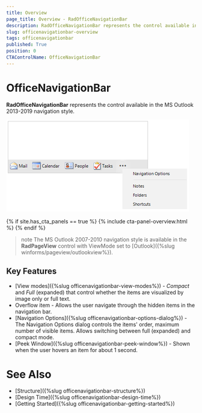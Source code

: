 ```yaml
---
title: Overview
page_title: Overview - RadOfficeNavigationBar
description: RadOfficeNavigationBar represents the control available in the MS Outlook 2013-2019 navigation style.   
slug: officenavigationbar-overview
tags: officenavigationbar
published: True
position: 0
CTAControlName: OfficeNavigationBar 
---
```


# OfficeNavigationBar

**RadOfficeNavigationBar** represents the control available in the MS Outlook 2013-2019 navigation style. 

![WinForms RadOfficeNavigationBar officenavigationbar-overview 001](images/officenavigationbar-overview001.png)

{% if site.has_cta_panels == true %}
{% include cta-panel-overview.html %}
{% endif %}

>note The MS Outlook 2007-2010 navigation style is available in the **RadPageView** control with ViewMode set to [Outlook]({%slug winforms/pageview/outlookview%}).


## Key Features

* [View modes]({%slug officenavigationbar-view-modes%}) - *Compact* and *Full* (expanded) that control whether the items are visualized by image only or full text.
* Overflow item - Allows the user navigate through the hidden items in the navigation bar. 
* [Navigation Options]({%slug officenavigationbar-options-dialog%}) - The Navigation Options dialog controls the items' order, maximum number of visible items. Allows switching between full (expanded) and compact mode.
* [Peek Window]({%slug officenavigationbar-peek-window%}) - Shown when the user hovers an item for about 1 second.

# See Also

* [Structure]({%slug officenavigationbar-structure%})	
* [Design Time]({%slug officenavigationbar-design-time%})	
* [Getting Started]({%slug officenavigationbar-getting-started%})	




